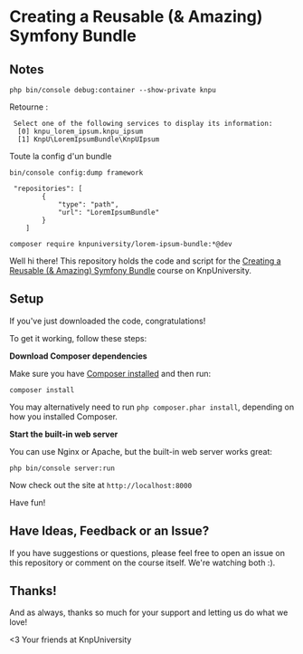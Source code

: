 # Creating a Reusable (& Amazing) Symfony Bundle

## Notes

`php bin/console debug:container --show-private knpu`

Retourne :

```
 Select one of the following services to display its information:
  [0] knpu_lorem_ipsum.knpu_ipsum
  [1] KnpU\LoremIpsumBundle\KnpUIpsum
```

Toute la config d'un bundle

`bin/console config:dump framework`

```
 "repositories": [
        {
            "type": "path",
            "url": "LoremIpsumBundle"
        }
    ]
```

`composer require knpuniversity/lorem-ipsum-bundle:*@dev`

Well hi there! This repository holds the code and script
for the [Creating a Reusable (& Amazing) Symfony Bundle](https://knpuniversity.com/screencast/symfony-bundle) course on KnpUniversity.

## Setup

If you've just downloaded the code, congratulations!

To get it working, follow these steps:

**Download Composer dependencies**

Make sure you have [Composer installed](https://getcomposer.org/download/)
and then run:

```
composer install
```

You may alternatively need to run `php composer.phar install`, depending
on how you installed Composer.

**Start the built-in web server**

You can use Nginx or Apache, but the built-in web server works
great:

```
php bin/console server:run
```

Now check out the site at `http://localhost:8000`

Have fun!

## Have Ideas, Feedback or an Issue?

If you have suggestions or questions, please feel free to
open an issue on this repository or comment on the course
itself. We're watching both :).

## Thanks!

And as always, thanks so much for your support and letting
us do what we love!

<3 Your friends at KnpUniversity
